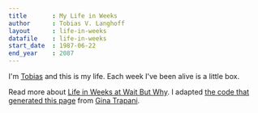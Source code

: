 ```yaml
---
title       : My Life in Weeks
author      : Tobias V. Langhoff
layout      : life-in-weeks
datafile    : life-in-weeks
start_date  : 1987-06-22
end_year    : 2087
---
```


I'm [Tobias](https://tobiasvl.github.io) and this is my life. Each week I've been alive is a little box.

Read more about [Life in Weeks at Wait But Why](https://waitbutwhy.com/2014/05/life-weeks.html). I adapted [the code that generated this page](https://github.com/tobiasvl/life-in-weeks) from [Gina Trapani](https://weeks.ginatrapani.org).
